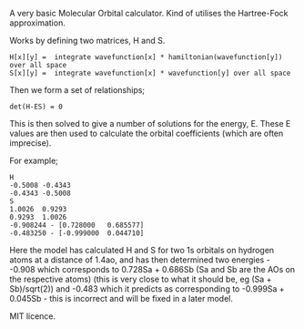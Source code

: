 A very basic Molecular Orbital calculator. Kind of utilises the Hartree-Fock approximation.

Works by defining two matrices, H and S. 

    H[x][y] =  integrate wavefunction[x] * hamiltonian(wavefunction[y]) over all space
    S[x][y] =  integrate wavefunction[x] * wavefunction[y] over all space

Then we form a set of relationships;

    det(H-ES) = 0

This is then solved to give a number of solutions for the energy, E. These E values are then used to calculate the orbital coefficients (which are often imprecise).

For example;

    H
    -0.5008	-0.4343	
    -0.4343	-0.5008	
    S
    1.0026	0.9293	
    0.9293	1.0026	
    -0.908244 - [0.728000	0.685577]
    -0.483250 - [-0.999000	0.044710]

Here the model has calculated H and S for two 1s orbitals on hydrogen atoms at a distance of 1.4ao, and has then determined two energies - -0.908 which corresponds to 0.728Sa + 0.686Sb (Sa and Sb are the AOs on the respective atoms) (this is very close to what it should be, eg (Sa + Sb)/sqrt(2)) and -0.483 which it predicts as corresponding to -0.999Sa + 0.045Sb - this is incorrect and will be fixed in a later model.

MIT licence.
